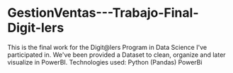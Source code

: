 # GestionVentas---Trabajo-Final-Digit-lers
This is the final work for the Digit@lers Program in Data Science I've participated in.
We've been provided a Dataset to clean, organize and later visualize in PowerBI.
Technologies used: Python (Pandas) PowerBi
